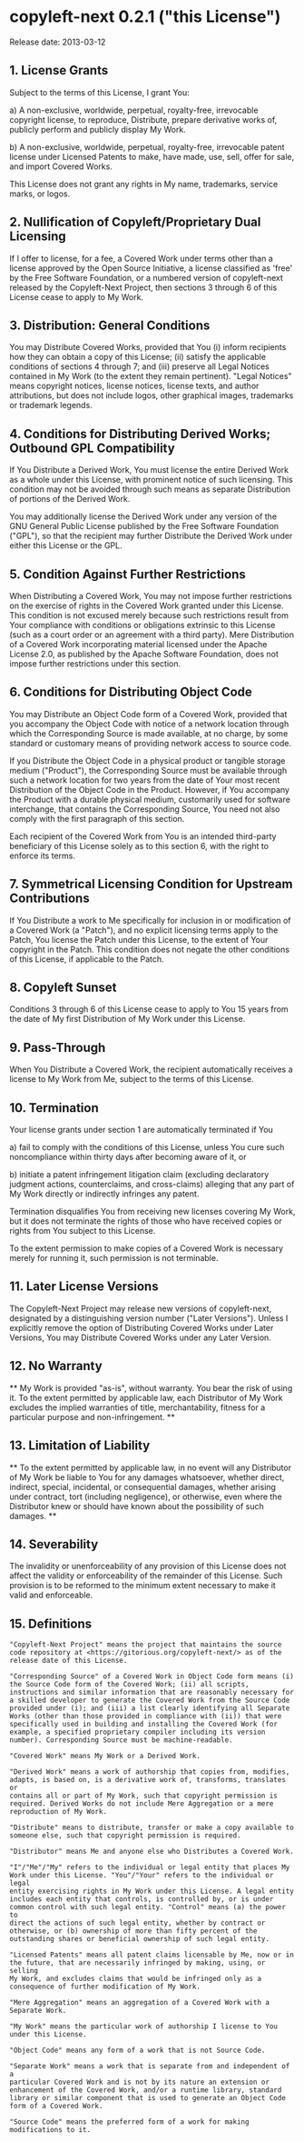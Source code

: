 copyleft-next 0.2.1 ("this License")
====================================
Release date: 2013-03-12

## 1. License Grants

   Subject to the terms of this License, I grant You:

   a) A non-exclusive, worldwide, perpetual, royalty-free, irrevocable
      copyright license, to reproduce, Distribute, prepare derivative works
      of, publicly perform and publicly display My Work.

   b) A non-exclusive, worldwide, perpetual, royalty-free, irrevocable
      patent license under Licensed Patents to make, have made, use, sell,
      offer for sale, and import Covered Works.

   This License does not grant any rights in My name, trademarks, service
   marks, or logos.

## 2. Nullification of Copyleft/Proprietary Dual Licensing

   If I offer to license, for a fee, a Covered Work under terms other than
   a license approved by the Open Source Initiative, a license classified
   as 'free' by the Free Software Foundation, or a numbered version of
   copyleft-next released by the Copyleft-Next Project, then sections 3
   through 6 of this License cease to apply to My Work.

## 3. Distribution: General Conditions

   You may Distribute Covered Works, provided that You (i) inform
   recipients how they can obtain a copy of this License; (ii) satisfy the
   applicable conditions of sections 4 through 7; and (iii) preserve all
   Legal Notices contained in My Work (to the extent they remain
   pertinent). "Legal Notices" means copyright notices, license notices,
   license texts, and author attributions, but does not include logos,
   other graphical images, trademarks or trademark legends.

## 4. Conditions for Distributing Derived Works; Outbound GPL Compatibility

   If You Distribute a Derived Work, You must license the entire Derived
   Work as a whole under this License, with prominent notice of such
   licensing. This condition may not be avoided through such means as
   separate Distribution of portions of the Derived Work.

   You may additionally license the Derived Work under any version of the
   GNU General Public License published by the Free Software Foundation
   ("GPL"), so that the recipient may further Distribute the Derived Work
   under either this License or the GPL.

## 5. Condition Against Further Restrictions

   When Distributing a Covered Work, You may not impose further
   restrictions on the exercise of rights in the Covered Work granted under
   this License. This condition is not excused merely because such
   restrictions result from Your compliance with conditions or obligations
   extrinsic to this License (such as a court order or an agreement with a
   third party). Mere Distribution of a Covered Work incorporating material
   licensed under the Apache License 2.0, as published by the Apache
   Software Foundation, does not impose further restrictions under this
   section.

## 6. Conditions for Distributing Object Code

   You may Distribute an Object Code form of a Covered Work, provided that
   you accompany the Object Code with notice of a network location through
   which the Corresponding Source is made available, at no charge, by some
   standard or customary means of providing network access to source code.

   If you Distribute the Object Code in a physical product or tangible
   storage medium ("Product"), the Corresponding Source must be available
   through such a network location for two years from the date of Your most
   recent Distribution of the Object Code in the Product. However, if You
   accompany the Product with a durable physical medium, customarily used
   for software interchange, that contains the Corresponding Source, You
   need not also comply with the first paragraph of this section.

   Each recipient of the Covered Work from You is an intended third-party
   beneficiary of this License solely as to this section 6, with the right
   to enforce its terms.

## 7. Symmetrical Licensing Condition for Upstream Contributions

   If You Distribute a work to Me specifically for inclusion in or
   modification of a Covered Work (a "Patch"), and no explicit licensing
   terms apply to the Patch, You license the Patch under this License, to
   the extent of Your copyright in the Patch. This condition does not
   negate the other conditions of this License, if applicable to the Patch.

## 8. Copyleft Sunset

   Conditions 3 through 6 of this License cease to apply to You 15 years
   from the date of My first Distribution of My Work under this License.

## 9. Pass-Through

   When You Distribute a Covered Work, the recipient automatically receives
   a license to My Work from Me, subject to the terms of this License.

## 10. Termination

Your license grants under section 1 are automatically terminated if You

a) fail to comply with the conditions of this License, unless You cure
       such noncompliance within thirty days after becoming aware of it, or

b) initiate a patent infringement litigation claim (excluding
       declaratory judgment actions, counterclaims, and cross-claims)
       alleging that any part of My Work directly or indirectly infringes
       any patent.

Termination disqualifies You from receiving new licenses covering My
    Work, but it does not terminate the rights of those who have received
    copies or rights from You subject to this License.

To the extent permission to make copies of a Covered Work is necessary
    merely for running it, such permission is not terminable.

## 11. Later License Versions

   The Copyleft-Next Project may release new versions of copyleft-next,
   designated by a distinguishing version number ("Later Versions").
   Unless I explicitly remove the option of Distributing Covered Works
   under Later Versions, You may Distribute Covered Works under any Later
   Version.

## 12. No Warranty                                                       
** My Work is provided "as-is", without warranty. You bear the risk of using it. To the extent permitted by applicable law, each Distributor of My Work excludes the implied warranties of title, merchantability, fitness for a particular purpose and non-infringement. **

## 13. Limitation of Liability                                          
** To the extent permitted by applicable law, in no event will any Distributor of My Work be liable to You for any damages whatsoever, whether direct, indirect, special, incidental, or consequential damages, whether arising under contract, tort (including negligence), or otherwise, even where the Distributor knew or should have known about the possibility of such damages. **

## 14. Severability

The invalidity or unenforceability of any provision of this License
    does not affect the validity or enforceability of the remainder of
    this License. Such provision is to be reformed to the minimum extent
    necessary to make it valid and enforceable.

## 15. Definitions

    "Copyleft-Next Project" means the project that maintains the source
    code repository at <https://gitorious.org/copyleft-next/> as of the
    release date of this License.

    "Corresponding Source" of a Covered Work in Object Code form means (i)
    the Source Code form of the Covered Work; (ii) all scripts,
    instructions and similar information that are reasonably necessary for
    a skilled developer to generate the Covered Work from the Source Code
    provided under (i); and (iii) a list clearly identifying all Separate
    Works (other than those provided in compliance with (ii)) that were
    specifically used in building and installing the Covered Work (for
    example, a specified proprietary compiler including its version
    number). Corresponding Source must be machine-readable.

    "Covered Work" means My Work or a Derived Work.

    "Derived Work" means a work of authorship that copies from, modifies,
    adapts, is based on, is a derivative work of, transforms, translates or
    contains all or part of My Work, such that copyright permission is
    required. Derived Works do not include Mere Aggregation or a mere
    reproduction of My Work.

    "Distribute" means to distribute, transfer or make a copy available to
    someone else, such that copyright permission is required.

    "Distributor" means Me and anyone else who Distributes a Covered Work.

    "I"/"Me"/"My" refers to the individual or legal entity that places My
    Work under this License. "You"/"Your" refers to the individual or legal
    entity exercising rights in My Work under this License. A legal entity
    includes each entity that controls, is controlled by, or is under
    common control with such legal entity. "Control" means (a) the power to
    direct the actions of such legal entity, whether by contract or
    otherwise, or (b) ownership of more than fifty percent of the
    outstanding shares or beneficial ownership of such legal entity.

    "Licensed Patents" means all patent claims licensable by Me, now or in
    the future, that are necessarily infringed by making, using, or selling
    My Work, and excludes claims that would be infringed only as a
    consequence of further modification of My Work.

    "Mere Aggregation" means an aggregation of a Covered Work with a
    Separate Work.

    "My Work" means the particular work of authorship I license to You
    under this License.

    "Object Code" means any form of a work that is not Source Code.

    "Separate Work" means a work that is separate from and independent of a
    particular Covered Work and is not by its nature an extension or
    enhancement of the Covered Work, and/or a runtime library, standard
    library or similar component that is used to generate an Object Code
    form of a Covered Work.

    "Source Code" means the preferred form of a work for making
    modifications to it.